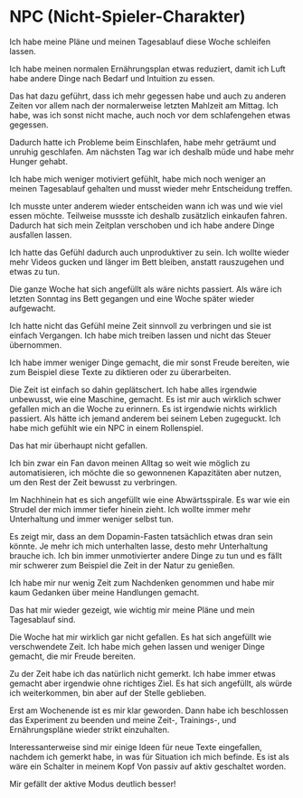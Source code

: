 # NPC (Nicht-Spieler-Charakter)

Ich habe meine Pläne und meinen Tagesablauf diese Woche schleifen lassen.

Ich habe meinen normalen Ernährungsplan etwas reduziert, damit ich Luft habe andere Dinge nach Bedarf und Intuition zu essen.

Das hat dazu geführt, dass ich mehr gegessen habe und auch zu anderen Zeiten vor allem nach der normalerweise letzten Mahlzeit am Mittag. Ich habe, was ich sonst nicht mache, auch noch vor dem schlafengehen etwas gegessen.

Dadurch hatte ich Probleme beim Einschlafen, habe mehr geträumt und unruhig geschlafen. Am nächsten Tag war ich deshalb müde und habe mehr Hunger gehabt.

Ich habe mich weniger motiviert gefühlt, habe mich noch weniger an meinen Tagesablauf gehalten und musst wieder mehr Entscheidung treffen.

Ich musste unter anderem wieder entscheiden wann ich was und wie viel essen möchte. Teilweise mussste ich deshalb zusätzlich einkaufen fahren. Dadurch hat sich mein Zeitplan verschoben und ich habe andere Dinge ausfallen lassen. 

Ich hatte das Gefühl dadurch auch unproduktiver zu sein. Ich wollte wieder mehr Videos gucken und länger im Bett bleiben, anstatt rauszugehen und etwas zu tun.

Die ganze Woche hat sich angefüllt als wäre nichts passiert. Als wäre ich letzten Sonntag ins Bett gegangen und eine Woche später wieder aufgewacht.

Ich hatte nicht das Gefühl meine Zeit sinnvoll zu verbringen und sie ist einfach Vergangen. Ich habe mich treiben lassen und nicht das Steuer übernommen.

Ich habe immer weniger Dinge gemacht, die mir sonst Freude bereiten, wie zum Beispiel diese Texte zu diktieren oder zu überarbeiten.

Die Zeit ist einfach so dahin geplätschert. Ich habe alles irgendwie unbewusst, wie eine Maschine, gemacht. Es ist mir auch wirklich schwer gefallen mich an die Woche zu erinnern. Es ist irgendwie nichts wirklich passiert. Als hätte ich jemand anderem bei seinem Leben zugeguckt. Ich habe mich gefühlt wie ein NPC in einem Rollenspiel.

Das hat mir überhaupt nicht gefallen.

Ich bin zwar ein Fan davon meinen Alltag so weit wie möglich zu automatisieren, ich möchte die so gewonnenen Kapazitäten aber nutzen, um den Rest der Zeit bewusst zu verbringen.

Im Nachhinein hat es sich angefüllt wie eine Abwärtsspirale. Es war wie ein Strudel der mich immer tiefer hinein zieht. Ich wollte immer mehr Unterhaltung und immer weniger selbst tun.

Es zeigt mir, dass an dem Dopamin-Fasten tatsächlich etwas dran sein könnte. Je mehr ich mich unterhalten lasse, desto mehr Unterhaltung brauche ich. Ich bin immer unmotivierter andere Dinge zu tun und es fällt mir schwerer zum Beispiel die Zeit in der Natur zu genießen.

Ich habe mir nur wenig Zeit zum Nachdenken genommen und habe mir kaum Gedanken über meine Handlungen gemacht.

Das hat mir wieder gezeigt, wie wichtig mir meine Pläne und mein Tagesablauf sind.

Die Woche hat mir wirklich gar nicht gefallen. Es hat sich angefüllt wie verschwendete Zeit. Ich habe mich gehen lassen und weniger Dinge gemacht, die mir Freude bereiten.

Zu der Zeit habe ich das natürlich nicht gemerkt. Ich habe immer etwas gemacht aber irgendwie ohne richtiges Ziel. Es hat sich angefüllt, als würde ich weiterkommen, bin aber auf der Stelle geblieben.

Erst am Wochenende ist es mir klar geworden. Dann habe ich beschlossen das Experiment zu beenden und meine Zeit-, Trainings-, und Ernährungspläne wieder strikt einzuhalten.

Interessanterweise sind mir einige Ideen für neue Texte eingefallen, nachdem ich gemerkt habe, in was für Situation ich mich befinde. Es ist als wäre ein Schalter in meinem Kopf Von passiv auf aktiv geschaltet worden.

Mir gefällt der aktive Modus deutlich besser!